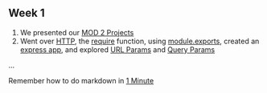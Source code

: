 ## Week 1 
1. We presented our [MOD 2 Projects](https://docs.google.com/spreadsheets/d/10Ad-CyyfNtMFTs2hjjcrbY3zSbv7odg3z4etzNCPuRU/edit#gid=0) 
1. Went over [HTTP](https://developer.mozilla.org/en-US/docs/Web/HTTP), the [require](https://github.com/JadeTwo/Example-Code/blob/main/Week%201/Day%202%20(Tue)/node-practice/script.js#L29) function, using [module.exports](https://github.com/JadeTwo/Example-Code/blob/main/Week%201/Day%202%20(Tue)/node-practice/days-of-the-week.js#L4-L11), created an [express app](https://github.com/JadeTwo/Example-Code/blob/main/Week%201/Day%202%20(Tue)/express-practice/server-template.js), and explored [URL Params](https://github.com/JadeTwo/Example-Code/blob/main/Week%201/Day%202%20(Tue)/express_plants/server.js#L26-L29) and [Query Params](https://github.com/JadeTwo/Example-Code/blob/main/Week%201/Day%202%20(Tue)/express_plants/server.js#L18-L24)

...

Remember how to do markdown in [1 Minute](https://www.youtube.com/shorts/-aSSrmAXHDg) 